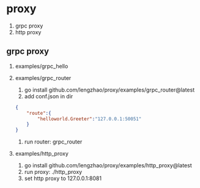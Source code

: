 # proxy

1. grpc proxy
2. http proxy

## grpc proxy

1. examples/grpc_hello
2. examples/grpc_router
   1. go install github.com/lengzhao/proxy/examples/grpc_router@latest
   1. add conf.json in dir

    ```json
    {
        "route":{
            "helloworld.Greeter":"127.0.0.1:50051"
        }
    }
    ```

    1. run router: grpc_router
3. examples/http_proxy
   1. go install github.com/lengzhao/proxy/examples/http_proxy@latest
   2. run proxy: ./http_proxy
   3. set http proxy to 127.0.0.1:8081
